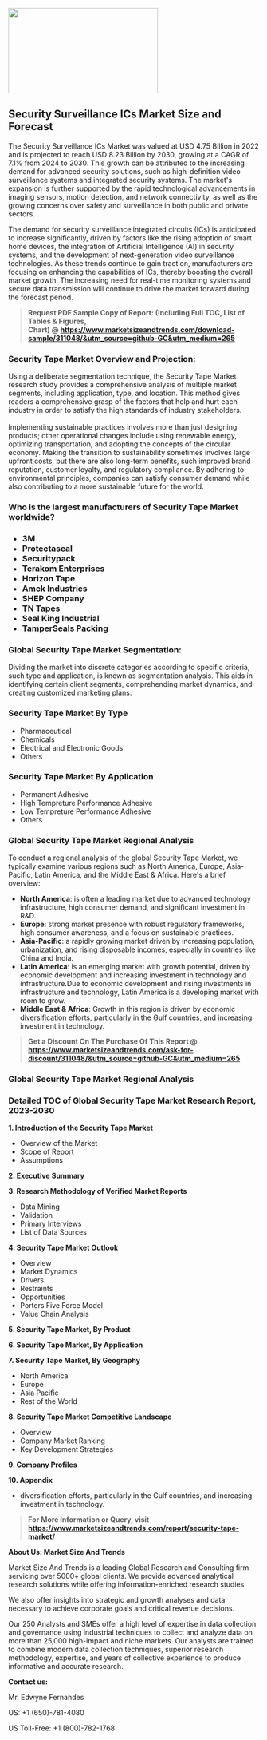 <p><img class="alignnone size-medium wp-image-20088" src="https://ffe5etoiles.com/wp-content/uploads/2024/12/MST1-300x171.png" alt="" width="300" height="171" /></p><h2>Security Surveillance ICs Market Size and Forecast</h2><p>The Security Surveillance ICs Market was valued at USD 4.75 Billion in 2022 and is projected to reach USD 8.23 Billion by 2030, growing at a CAGR of 7.1% from 2024 to 2030. This growth can be attributed to the increasing demand for advanced security solutions, such as high-definition video surveillance systems and integrated security systems. The market's expansion is further supported by the rapid technological advancements in imaging sensors, motion detection, and network connectivity, as well as the growing concerns over safety and surveillance in both public and private sectors.</p><p>The demand for security surveillance integrated circuits (ICs) is anticipated to increase significantly, driven by factors like the rising adoption of smart home devices, the integration of Artificial Intelligence (AI) in security systems, and the development of next-generation video surveillance technologies. As these trends continue to gain traction, manufacturers are focusing on enhancing the capabilities of ICs, thereby boosting the overall market growth. The increasing need for real-time monitoring systems and secure data transmission will continue to drive the market forward during the forecast period.</p></p><blockquote id="" class=""><strong>Request PDF Sample Copy of Report: (Including Full TOC, List of Tables &amp; Figures, Chart)&nbsp;@&nbsp;<strong><a href="https://www.marketsizeandtrends.com/download-sample/311048/&utm_source=github-GC&utm_medium=265" target="_blank">https://www.marketsizeandtrends.com/download-sample/311048/&utm_source=github-GC&utm_medium=265</a></strong></strong></blockquote><h3 id="" class="">Security Tape Market&nbsp;Overview and Projection:</h3><p id="" class="">Using a deliberate segmentation technique, the Security Tape Market research study provides a comprehensive analysis of multiple market segments, including application, type, and location. This method gives readers a comprehensive grasp of the factors that help and hurt each industry in order to satisfy the high standards of industry stakeholders. <br /> <br />Implementing sustainable practices involves more than just designing products; other operational changes include using renewable energy, optimizing transportation, and adopting the concepts of the circular economy. Making the transition to sustainability sometimes involves large upfront costs, but there are also long-term benefits, such improved brand reputation, customer loyalty, and regulatory compliance. By adhering to environmental principles, companies can satisfy consumer demand while also contributing to a more sustainable future for the world.</p><h3 id="" class="">Who is the largest manufacturers of&nbsp;Security Tape Market worldwide?</h3><h3 class=""><p><ul><li>3M </li><li> Protectaseal </li><li> Securitypack </li><li> Terakom Enterprises </li><li> Horizon Tape </li><li> Amck Industries </li><li> SHEP Company </li><li> TN Tapes </li><li> Seal King Industrial </li><li> TamperSeals Packing</li></ul></p></h3><h3 id="" class="">Global&nbsp;Security Tape Market Segmentation:</h3><p id="" class="">Dividing the market into discrete categories according to specific criteria, such type and application, is known as segmentation analysis. This aids in identifying certain client segments, comprehending market dynamics, and creating customized marketing plans.</p><h3 id="" class="">Security Tape Market&nbsp;By Type</h3><p><p><ul><li>Pharmaceutical</li><li> Chemicals</li><li> Electrical and Electronic Goods</li><li> Others</p></li></ul></p></p><h3 id="" class="">Security Tape Market&nbsp;By Application</h3><p class=""><p><ul><li>Permanent Adhesive</li><li> High Tempreture Performance Adhesive</li><li> Low Tempreture Performance Adhesive</li><li> Others</li></ul></p></p><h3 id="" class="">Global Security Tape Market Regional Analysis</h3><p id="" class="">To conduct a regional analysis of the global Security Tape Market, we typically examine various regions such as North America, Europe, Asia-Pacific, Latin America, and the Middle East &amp; Africa. Here's a brief overview:</p><ul><li><strong>North America</strong>: is often a leading market due to advanced technology infrastructure, high consumer demand, and significant investment in R&amp;D.</li><li><strong>Europe</strong>: strong market presence with robust regulatory frameworks, high consumer awareness, and a focus on sustainable practices.</li><li><strong>Asia-Pacific</strong>: a rapidly growing market driven by increasing population, urbanization, and rising disposable incomes, especially in countries like China and India.</li><li><strong>Latin America</strong>: is an emerging market with growth potential, driven by economic development and increasing investment in technology and infrastructure.Due to economic development and rising investments in infrastructure and technology, Latin America is a developing market with room to grow.</li><li><strong>Middle East &amp; Africa</strong>: Growth in this region is driven by economic diversification efforts, particularly in the Gulf countries, and increasing investment in technology.</li></ul><blockquote id="" class=""><strong>Get a Discount On The Purchase Of This Report @ <strong><a href="https://www.marketsizeandtrends.com/ask-for-discount/311048/&utm_source=github-GC&utm_medium=265" target="_blank">https://www.marketsizeandtrends.com/ask-for-discount/311048/&utm_source=github-GC&utm_medium=265</a></strong></strong></blockquote><h3 id="" class="">Global Security Tape Market Regional Analysis</h3><h3 id="" class="">Detailed TOC of Global Security Tape Market Research Report, 2023-2030</h3><p id="" class=""><strong>1. Introduction of the Security Tape Market</strong></p><ul><li>Overview of the Market</li><li>Scope of Report</li><li>Assumptions</li></ul><p id="" class=""><strong>2. Executive Summary</strong></p><p id="" class=""><strong>3. Research Methodology of Verified Market Reports</strong></p><ul><li>Data Mining</li><li>Validation</li><li>Primary Interviews</li><li>List of Data Sources</li></ul><p id="" class=""><strong>4. Security Tape Market Outlook</strong></p><ul><li>Overview</li><li>Market Dynamics</li><li>Drivers</li><li>Restraints</li><li>Opportunities</li><li>Porters Five Force Model</li><li>Value Chain Analysis</li></ul><p id="" class=""><strong>5. Security Tape Market, By Product</strong></p><p id="" class=""><strong>6. Security Tape Market, By Application</strong></p><p id="" class=""><strong>7. Security Tape Market, By Geography</strong></p><ul><li>North America</li><li>Europe</li><li>Asia Pacific</li><li>Rest of the World</li></ul><p id="" class=""><strong>8. Security Tape Market Competitive Landscape</strong></p><ul><li>Overview</li><li>Company Market Ranking</li><li>Key Development Strategies</li></ul><p id="" class=""><strong>9. Company Profiles</strong></p><p id="" class=""><strong>10. Appendix</strong></p><ul><li>diversification efforts, particularly in the Gulf countries, and increasing investment in technology.</li></ul><blockquote id="" class=""><strong>For More Information or Query, visit <strong><strong><a href="https://www.marketsizeandtrends.com/report/security-tape-market/" target="_blank">https://www.marketsizeandtrends.com/report/security-tape-market/</a></strong></strong></strong></blockquote><p id="" class=""><strong>About Us: Market Size And Trends</strong></p><p id="" class="">Market Size And Trends is a leading Global Research and Consulting firm servicing over 5000+ global clients. We provide advanced analytical research solutions while offering information-enriched research studies.</p><p id="" class="">We also offer insights into strategic and growth analyses and data necessary to achieve corporate goals and critical revenue decisions.</p><p id="" class="">Our 250 Analysts and SMEs offer a high level of expertise in data collection and governance using industrial techniques to collect and analyze data on more than 25,000 high-impact and niche markets. Our analysts are trained to combine modern data collection techniques, superior research methodology, expertise, and years of collective experience to produce informative and accurate research.</p><p id="" class=""><strong>Contact us:</strong></p><p id="" class="">Mr. Edwyne Fernandes</p><p id="" class="">US: +1 (650)-781-4080</p><p id="" class="">US Toll-Free: +1 (800)-782-1768</p>

